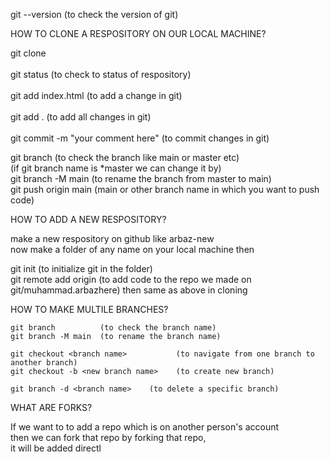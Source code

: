    git --version       (to check the version of git)               

HOW TO CLONE A RESPOSITORY ON OUR LOCAL MACHINE?                     

   git clone <link of respository we wanted to clone>              <br/>                  
   git status              (to check to status of respository)           <br/>       
   git add index.html      (to add a change in git)                           <br/>          
   git add .               (to add all changes in git)                             <br/>          
   git commit -m "your comment here"       (to commit changes in git)                   <br/>               

   git branch              (to check the branch   like main or master etc)                     <br/>
                        (if git branch name is *master   we can change it by)                    <br/>
   git branch -M main      (to rename the branch from master to main)                               <br/>
   git push origin main    (main or other branch name in which you want to push code)                <br/>


HOW TO ADD A NEW RESPOSITORY?                                                  <br/>

  make a new respository on github  like  arbaz-new                       <br/>
  now make a folder of any name on your local machine then                              <br/>

   git init  (to initialize git in the folder)                                <br/>
   git remote add origin <link of arbaz-new respository>        (to add code to the repo we made on git/muhammad.arbazhere)
 then same as above in cloning 


HOW TO MAKE MULTILE BRANCHES?                                      

    git branch          (to check the branch name)
    git branch -M main  (to rename the branch name)

    git checkout <branch name>           (to navigate from one branch to another branch)
    git checkout -b <new branch name>    (to create new branch)

    git branch -d <branch name>    (to delete a specific branch)         


WHAT ARE FORKS?

If we want to to add a repo which is on another person's account  <br/>
then we can fork that repo
by forking that repo,                 <br/>
it will be added directl
